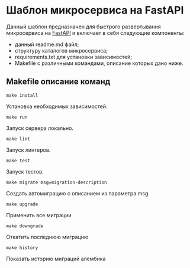 # Шаблон микросервиса на FastAPI

Данный шаблон предназначен для быстрого развертывания микросервиса на [FastAPI](https://fastapi.tiangolo.com/) и включает в себя следующие компоненты:

- данный readme.md файл;
- структуру каталогов микросервиса;
- requirements.txt для установки зависимостей;
- Makefile с различными командами, описание которых дано ниже.

## Makefile описание команд

```shell
make install
```

Установка необходимых зависимостей.

```shell
make run
```

Запуск сервера локально.

```shell
make lint
```

Запуск линтеров.

```shell
make test
```

Запуск тестов.

```shell
make migrate msg=migration-description
```

Создать автомиграцию с описанием из параметра msg

```shell
make upgrade
```

Применить все миграции

```shell
make downgrade
```

Откатить последнюю миграцию

```shell
make history
```

Показать историю миграций алембика
